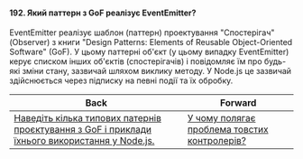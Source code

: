 #### 192. Який паттерн з GoF реалізує EventEmitter?

EventEmitter реалізує шаблон (паттерн) проектування "Спостерігач" (Observer) з книги "Design Patterns: Elements of Reusable Object-Oriented Software" (GoF). У цьому паттерні об'єкт (у цьому випадку EventEmitter) керує списком інших об'єктів (спостерігачів) і повідомляє їм про будь-які зміни стану, зазвичай шляхом виклику методу. У Node.js це зазвичай здійснюється через підписку на певні події та їх обробку.

| Back | Forward |
|---|---|
| [Наведіть кілька типових патернів проєктування з GoF і приклади їхнього використання у Node.js.](/ua/strong-middle/questions-for-an-application-programmer-on-nodejs/what-are-typical-design-patterns-from-the-gof-and-how-are-they-used-in-nodejs.md)  | [У чому полягає проблема товстих контролерів?](/ua/strong-middle/questions-for-an-application-programmer-on-nodejs/what-is-the-problem-with-thick-controllers.md) |